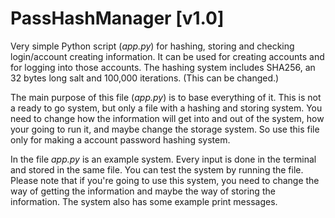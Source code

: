 # PassHashManager [v1.0]

Very simple Python script (*app.py*) for hashing, storing and checking login/account creating information. It can be used for creating accounts and for logging into those accounts. The hashing system includes SHA256, an 32 bytes long salt and 100,000 iterations. (This can be changed.)

The main purpose of this file (*app.py*) is to base everything of it. This is not a ready to go system, but only a file with a hashing and storing system. You need to change how the information will get into and out of the system, how your going to run it, and maybe change the storage system. So use this file only for making a account password hashing system.

In the file *app.py* is an example system. Every input is done in the terminal and stored in the same file. You can test the system by running the file. Please note that if you're going to use this system, you need to change the way of getting the information and maybe the way of storing the information. The system also has some example print messages.
